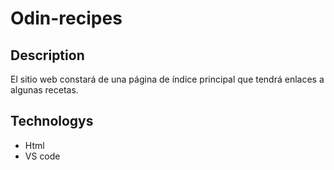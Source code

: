 # Odin-recipes

## Description
El sitio web constará de una página de índice principal que tendrá enlaces a algunas recetas. 


## Technologys

- Html
- VS code






